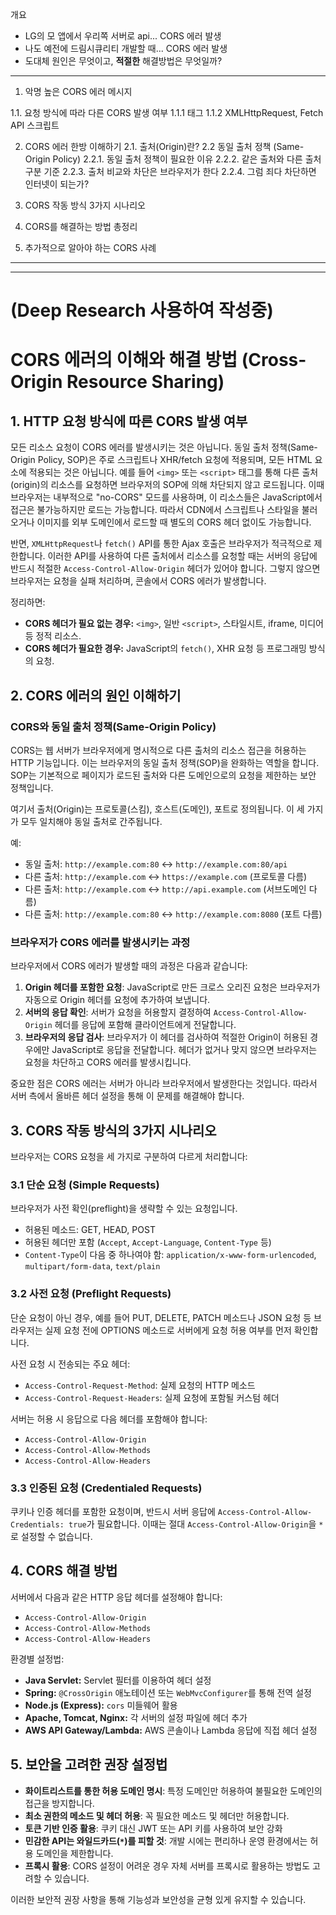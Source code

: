 개요
- LG의 모 앱에서 우리쪽 서버로 api... CORS 에러 발생
- 나도 예전에 드림시큐리티 개발할 때... CORS 에러 발생
- 도대체 원인은 무엇이고, **적절한** 해결방법은 무엇일까?

---
1. 악명 높은 CORS 에러 메시지

1.1. 요청 방식에 따라 다른 CORS 발생 여부
1.1.1 태그
1.1.2 XMLHttpRequest, Fetch API 스크립트
 
2. CORS 에러 한방 이해하기
2.1. 출처(Origin)란?
2.2 동일 출처 정책 (Same-Origin Policy)
2.2.1. 동일 출처 정책이 필요한 이유
2.2.2. 같은 출처와 다른 출처 구분 기준
2.2.3. 출처 비교와 차단은 브라우저가 한다
2.2.4. 그럼 죄다 차단하면 인터넷이 되는가?

3. CORS 작동 방식 3가지 시나리오
4. CORS를 해결하는 방법 총정리
5. 추가적으로 알아야 하는 CORS 사례
---
---
# (Deep Research 사용하여 작성중)

# CORS 에러의 이해와 해결 방법 (Cross-Origin Resource Sharing)

## 1. HTTP 요청 방식에 따른 CORS 발생 여부

모든 리소스 요청이 CORS 에러를 발생시키는 것은 아닙니다. 동일 출처 정책(Same-Origin Policy, SOP)은 주로 스크립트나 XHR/fetch 요청에 적용되며, 모든 HTML 요소에 적용되는 것은 아닙니다. 예를 들어 `<img>` 또는 `<script>` 태그를 통해 다른 출처(origin)의 리소스를 요청하면 브라우저의 SOP에 의해 차단되지 않고 로드됩니다. 이때 브라우저는 내부적으로 "no-CORS" 모드를 사용하며, 이 리소스들은 JavaScript에서 접근은 불가능하지만 로드는 가능합니다. 따라서 CDN에서 스크립트나 스타일을 불러오거나 이미지를 외부 도메인에서 로드할 때 별도의 CORS 헤더 없이도 가능합니다.

반면, `XMLHttpRequest`나 `fetch()` API를 통한 Ajax 호출은 브라우저가 적극적으로 제한합니다. 이러한 API를 사용하여 다른 출처에서 리소스를 요청할 때는 서버의 응답에 반드시 적절한 `Access-Control-Allow-Origin` 헤더가 있어야 합니다. 그렇지 않으면 브라우저는 요청을 실패 처리하며, 콘솔에서 CORS 에러가 발생합니다.

정리하면:

- **CORS 헤더가 필요 없는 경우:** `<img>`, 일반 `<script>`, 스타일시트, iframe, 미디어 등 정적 리소스.
- **CORS 헤더가 필요한 경우:** JavaScript의 `fetch()`, XHR 요청 등 프로그래밍 방식의 요청.

## 2. CORS 에러의 원인 이해하기

### CORS와 동일 출처 정책(Same-Origin Policy)

CORS는 웹 서버가 브라우저에게 명시적으로 다른 출처의 리소스 접근을 허용하는 HTTP 기능입니다. 이는 브라우저의 동일 출처 정책(SOP)을 완화하는 역할을 합니다. SOP는 기본적으로 페이지가 로드된 출처와 다른 도메인으로의 요청을 제한하는 보안 정책입니다.

여기서 출처(Origin)는 프로토콜(스킴), 호스트(도메인), 포트로 정의됩니다. 이 세 가지가 모두 일치해야 동일 출처로 간주됩니다.

예:
- 동일 출처: `http://example.com:80` ↔ `http://example.com:80/api`
- 다른 출처: `http://example.com` ↔ `https://example.com` (프로토콜 다름)
- 다른 출처: `http://example.com` ↔ `http://api.example.com` (서브도메인 다름)
- 다른 출처: `http://example.com:80` ↔ `http://example.com:8080` (포트 다름)

### 브라우저가 CORS 에러를 발생시키는 과정

브라우저에서 CORS 에러가 발생할 때의 과정은 다음과 같습니다:

1. **Origin 헤더를 포함한 요청**: JavaScript로 만든 크로스 오리진 요청은 브라우저가 자동으로 Origin 헤더를 요청에 추가하여 보냅니다.
2. **서버의 응답 확인**: 서버가 요청을 허용할지 결정하여 `Access-Control-Allow-Origin` 헤더를 응답에 포함해 클라이언트에게 전달합니다.
3. **브라우저의 응답 검사**: 브라우저가 이 헤더를 검사하여 적절한 Origin이 허용된 경우에만 JavaScript로 응답을 전달합니다. 헤더가 없거나 맞지 않으면 브라우저는 요청을 차단하고 CORS 에러를 발생시킵니다.

중요한 점은 CORS 에러는 서버가 아니라 브라우저에서 발생한다는 것입니다. 따라서 서버 측에서 올바른 헤더 설정을 통해 이 문제를 해결해야 합니다.

## 3. CORS 작동 방식의 3가지 시나리오

브라우저는 CORS 요청을 세 가지로 구분하여 다르게 처리합니다:

### 3.1 단순 요청 (Simple Requests)

브라우저가 사전 확인(preflight)을 생략할 수 있는 요청입니다.
- 허용된 메소드: GET, HEAD, POST
- 허용된 헤더만 포함 (`Accept`, `Accept-Language`, `Content-Type` 등)
- `Content-Type`이 다음 중 하나여야 함: `application/x-www-form-urlencoded`, `multipart/form-data`, `text/plain`

### 3.2 사전 요청 (Preflight Requests)

단순 요청이 아닌 경우, 예를 들어 PUT, DELETE, PATCH 메소드나 JSON 요청 등 브라우저는 실제 요청 전에 OPTIONS 메소드로 서버에게 요청 허용 여부를 먼저 확인합니다.

사전 요청 시 전송되는 주요 헤더:
- `Access-Control-Request-Method`: 실제 요청의 HTTP 메소드
- `Access-Control-Request-Headers`: 실제 요청에 포함될 커스텀 헤더

서버는 허용 시 응답으로 다음 헤더를 포함해야 합니다:
- `Access-Control-Allow-Origin`
- `Access-Control-Allow-Methods`
- `Access-Control-Allow-Headers`

### 3.3 인증된 요청 (Credentialed Requests)

쿠키나 인증 헤더를 포함한 요청이며, 반드시 서버 응답에 `Access-Control-Allow-Credentials: true`가 필요합니다. 이때는 절대 `Access-Control-Allow-Origin`을 `*`로 설정할 수 없습니다.

## 4. CORS 해결 방법

서버에서 다음과 같은 HTTP 응답 헤더를 설정해야 합니다:
- `Access-Control-Allow-Origin`
- `Access-Control-Allow-Methods`
- `Access-Control-Allow-Headers`

환경별 설정법:
- **Java Servlet:** Servlet 필터를 이용하여 헤더 설정
- **Spring:** `@CrossOrigin` 애노테이션 또는 `WebMvcConfigurer`를 통해 전역 설정
- **Node.js (Express):** `cors` 미들웨어 활용
- **Apache, Tomcat, Nginx:** 각 서버의 설정 파일에 헤더 추가
- **AWS API Gateway/Lambda:** AWS 콘솔이나 Lambda 응답에 직접 헤더 설정

## 5. 보안을 고려한 권장 설정법

- **화이트리스트를 통한 허용 도메인 명시**: 특정 도메인만 허용하여 불필요한 도메인의 접근을 방지합니다.
- **최소 권한의 메소드 및 헤더 허용**: 꼭 필요한 메소드 및 헤더만 허용합니다.
- **토큰 기반 인증 활용**: 쿠키 대신 JWT 또는 API 키를 사용하여 보안 강화
- **민감한 API는 와일드카드(`*`)를 피할 것**: 개발 시에는 편리하나 운영 환경에서는 허용 도메인을 제한합니다.
- **프록시 활용**: CORS 설정이 어려운 경우 자체 서버를 프록시로 활용하는 방법도 고려할 수 있습니다.

이러한 보안적 권장 사항을 통해 기능성과 보안성을 균형 있게 유지할 수 있습니다.
